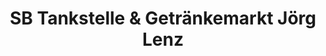 ---
title: "SB Tankstelle & Getränkemarkt Jörg Lenz"
url: /miehlen/sb-tankstelle-und-getraenkemarkt-joerg-lenz/
shop: Getränke
---